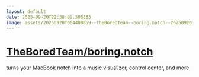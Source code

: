 ```yaml
---
layout: default
date: 2025-09-20T22:38:09.508285
image: assets/20250920T064400859--TheBoredTeam--boring.notch--20250920T064833586--cropped.png
---
```


# [TheBoredTeam/boring.notch](https://github.com/TheBoredTeam/boring.notch)

turns your MacBook notch into a music visualizer, control center, and more
